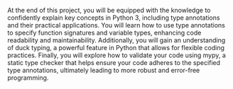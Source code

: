 At the end of this project, you will be equipped with the knowledge to confidently explain key concepts in Python 3, including type annotations and their practical applications. You will learn how to use type annotations to specify function signatures and variable types, enhancing code readability and maintainability. Additionally, you will gain an understanding of duck typing, a powerful feature in Python that allows for flexible coding practices. Finally, you will explore how to validate your code using mypy, a static type checker that helps ensure your code adheres to the specified type annotations, ultimately leading to more robust and error-free programming.
